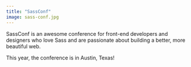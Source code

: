 ```yaml
---
title: "SassConf"
image: sass-conf.jpg
---
```


SassConf is an awesome conference for front-end developers and designers who love Sass and are passionate about building a better, more beautiful web.

This year, the conference is in Austin, Texas!